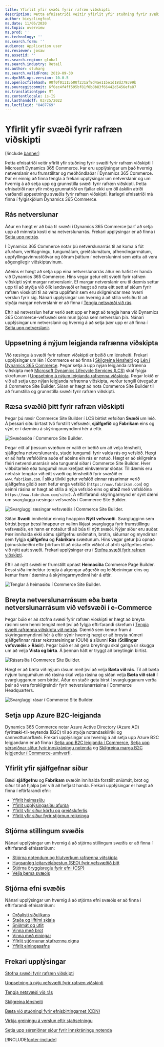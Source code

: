 ```yaml
---
title: Yfirlit yfir svæði fyrir rafræn viðskipti
description: Þetta efnisatriði veitir yfirlit yfir stuðning fyrir svæði fyrir rafræn viðskipti í Microsoft Dynamics 365 Commerce.
author: bicyclingfool
ms.date: 11/05/2020
ms.topic: overview
ms.prod: ''
ms.technology: ''
ms.search.form: ''
audience: Application user
ms.reviewer: josaw
ms.assetid: ''
ms.search.region: global
ms.search.industry: Retail
ms.author: stuharg
ms.search.validFrom: 2019-09-30
ms.dyn365.ops.version: 10.0.5
ms.openlocfilehash: 90f0f01115b00f231af8d4ae11be1d18d379399b
ms.sourcegitcommit: 6f6ec4f4ff595bf81f0b8b83f66442d5456efa87
ms.translationtype: MT
ms.contentlocale: is-IS
ms.lasthandoff: 03/25/2022
ms.locfileid: "8487769"
---
```

# <a name="e-commerce-site-overview"></a>Yfirlit yfir svæði fyrir rafræn viðskipti

[!include [banner](includes/banner.md)]

Þetta efnisatriði veitir yfirlit yfir stuðning fyrir svæði fyrir rafræn viðskipti í Microsoft Dynamics 365 Commerce. Þar eru upplýsingar um það hvernig netverslanir eru frumstilltar og meðhöndlaðar í Dynamics 365 Commerce. Þar er einnig að finna tengla á frekari upplýsingar um netverslanir og um hvernig á að setja upp og grunnstilla svæði fyrir rafræn viðskipti. Þetta efnisatriði nær yfir mörg grunnatriði en fjallar ekki um öll áskilin atriði varðandi uppsetningu svæðis fyrir rafræn viðskipti. Ítarlegri efnisatriði má finna í fylgiskjölum Dynamics 365 Commerce.

## <a name="online-store-channel"></a>Rás netverslunar

Áður en hægt er að búa til svæði í Dynamics 365 Commerce þarf að setja upp að minnsta kosti eina netverslunarrás. Frekari upplýsingar er að finna í [Setja upp netrás](channel-setup-online.md). 

Í Dynamics 365 Commerce notar þú netverslunarrás til að koma á fót afurðum, verðlagningu, tungumálum, greiðslumátum, afhendingarmátum, uppfyllingavinnustöðvar og öðrum þáttum í netversluninni sem ættu að vera aðgengilegir viðskiptavinum.

Aðeins er hægt að setja upp eina netverslunarrás áður en hafist er handa við Dynamics 365 Commerce. Hins vegar getur eitt svæði fyrir rafræn viðskipti sýnt margar netverslanir. Ef margar netverslanir eru til dæmis settar upp til að styðja við ólík landsvæði er hægt að nota eitt sett af síðum fyrir rafræn viðskipti til að veita upplifanir sem eru skilgreindar með hverri verslun fyrir sig. Nánari upplýsingar um hvernig á að stilla vefsíðu til að styðja margar netverslanir er að finna í [Tengja netsvæði við rás](associate-site-online-store.md).

Eftir að netverslun hefur verið sett upp er hægt að tengja hana við Dynamics 365 Commerce-vefsvæði sem mun þjóna sem netverslun þín. Nánari upplýsingar um netverslanir og hvernig á að setja þær upp er að finna í [Setja upp netverslanir](/dynamics365/unified-operations/retail/online-stores).

## <a name="deploy-a-new-e-commerce-tenant"></a>Uppsetning á nýjum leigjanda rafrænna viðskipta

Við ræsingu á svæði fyrir rafræn viðskipti er beðið um lénsheiti. Frekari upplýsingar um lén í Commerce er að finna í [Skilgreina lénsheiti](configure-your-domain-name.md) og [Lén í Dynamics 365 Commerce](domains-commerce.md). Þegar setja á upp nýjan leigjanda rafrænna viðskipta með [Microsoft Dynamics Lifecycle Services (LCS)](/dynamics365/unified-operations/dev-itpro/lifecycle-services/lcs-user-guide) skal fylgja skrefunum í [Uppsetning á nýjum leigjanda rafrænna viðskipta](deploy-ecommerce-site.md). Þegar lokið er við að setja upp nýjan leigjanda rafrænna viðskipta, verður tengill útvegaður á Commerce Site Builder. Síðan er hægt að nota Commerce Site Builder til að frumstilla og grunnstilla svæði fyrir rafræn viðskipti.

## <a name="initialize-your-e-commerce-site"></a>Ræsa svæðið þitt fyrir rafræn viðskipti

Þegar þú ræsir Commerce Site Builder í LCS birtist vefsíðan **Svæði** um leið. Á þessari síðu birtast tvö forstillt vefsvæði, **sjálfgefið** og **Fabrikam** eins og sýnt er í dæminu á skýringarmyndinni hér á eftir.

![Svæðasíða í Commerce Site Builder.](media/e-commerce-site-01.png)

Þegar eitt af þessum svæðum er valið er beðið um að velja lénsheiti, sjálfgefna netverslunarrás, studd tungumál fyrir valda rás og vefslóð. Hægt er að hafa vefslóðina auða ef aðeins ein rás er notuð. Hægt er að skilgreina fleiri netverslunarrásir eða tungumál síðar í Commerce Site Builder. Hver viðbótarleið eða tungumál mun krefjast einkvæmrar slóðar. Til dæmis eru netrásir tengdar við eitt svæði og lénsheitið fyrir svæðið er `www.fabrikam.com`. Í slíku tilviki getur vefslóð einnar rásarinnar verið sjálfgefna gildið sem hefur enga vefslóð (`https://www.fabrikam.com`) og seinni rásina er hægt að stilla á nýja vefslóð eins og **site2** með vefslóðina `https://www.fabrikam.com/site2`. Á eftirfarandi skýringarmynd er sýnt dæmi um svarglugga ræsingar vefsvæðis í Commerce Site Builder.

![Svargluggi ræsingar vefsvæðis í Commerce Site Builder.](media/e-commerce-site-02.png)

Síðan **Svæði** inniheldur einnig hnappinn **Nýtt vefsvæði**. Svarglugginn sem birtist þegar þessi hnappur er valinn líkjast svarglugga fyrir frumstillingu vefsvæðis, en hann er notaður til að búa til nýtt svæði. Nýjar síður eru auðar. Þær innihalda ekki sömu sjálfgefnu sniðmátin, brotin, síðurnar og myndirnar sem fylgja **sjálfgefnu** og **Fabrikam** svæðunum. Hins vegar getur þú opnað þjónustubeiðni eftir þörfum til að óska eftir viðbót af afriti sjálfgefins efnis við nýtt autt svæði. Frekari upplýsingar eru í [Stofna svæði fyrir rafræn viðskipti](create-ecommerce-site.md).

Eftir að nýtt svæði er frumstillt opnast **Heimasíða** Commerce Page Builder. Þessi síða innheldur tengla á algengar aðgerðir og leiðbeiningar eins og kemur fram í dæminu á skýringarmyndinni hér á eftir.

![Tenglar á heimasíðu í Commerce Site Builder.](media/e-commerce-site-03.png)

## <a name="modify-online-store-channels-or-add-online-store-channels-to-an-e-commerce-site"></a>Breyta netverslunarrásum eða bæta netverslunarrásum við vefsvæði í e-Commerce

Þegar búið er að stofna svæði fyrir rafræn viðskipti er hægt að breyta rásinni sem henni tengist með því að fylgja eftirfarandi skrefum í [Tengja svæði rafrænna viðskipta við netrás](associate-site-online-store.md). Dæmið sem kemur fram á skýringarmyndinni hér á eftir sýnir hvernig hægt er að breyta númeri sjálfgefinnar rásar rekstrareiningar (OUN) á síðunni **Rás** (**Stillingar vefsvæðis \> Rásir**). Þegar búið er að gera breytingu skal ganga úr skugga um að velja **Vista og birta**. Á þennan hátt er tryggt að breytingin birtist.

![Rásarsíða í Commerce Site Builder.](media/e-commerce-site-04.png)

Hægt er að bæta við nýjum rásum með því að velja **Bæta við rás**. Til að bæta nýjum tungumálum við rásina skal velja rásina og síðan velja **Bæta við stað** í svarglugganum sem birtist. Áður en staðir geta birst í svarglugganum verða þeir að vera forskilgreindir fyrir netverslunarrásina í Commerce Headquarters.

![Svargluggi rásar í Commerce Site Builder.](media/e-commerce-site-05.png)

## <a name="set-up-an-azure-b2c-tenant"></a>Setja upp Azure B2C-leigjanda

Dynamics 365 Commerce notar Azure Active Directory (Azure AD) fyrirtæki-til-neytenda (B2C) til að styðja notandaskilríki og sannvottunarflæði. Frekari upplýsingar um hvernig á að setja upp Azure B2C leigjandann er að finna í [Setja upp B2C leigjanda í Commerce](set-up-b2c-tenant.md), [Setja upp sérsniðnar síður fyrir innskráningu notenda](custom-pages-user-logins.md) og [Skilgreina marga B2C leigjendur í Commerce-umhverfi](configure-multi-b2c-tenants.md).

## <a name="overview-of-the-default-site-pages"></a>Yfirlit yfir sjálfgefnar síður

Bæði **sjálfgefnu** og **Fabrikam** svæðin innihalda forstillt sniðmát, brot og síður til að hjálpa þér við að hefjast handa. Frekari upplýsingar er hægt að finna í eftirfarandi efni:

- [Yfirlit heimasíðu](quick-tour-home-page.md)
- [Yfirlit upplýsingasíðu afurða](quick-tour-pdp.md)
- [Yfirlit yfir síður körfu og greiðsluferlis](quick-tour-cart-checkout.md)
- [Yfirlit yfir síður fyrir stjórnun reikninga](quick-tour-account-management.md)

## <a name="manage-site-settings"></a>Stjórna stillingum svæðis

Nánari upplýsingar um hvernig á að stjórna stillingum svæðis er að finna í eftirfarandi efnisatriðum:

- [Stjórna notendum og hlutverkum rafrænna viðskipta](manage-ecommerce-users-roles.md)
- [Hugsanleg leitarvélabestun (SEO) fyrir vefsvæðið þitt](search-engine-optimization-considerations.md)
- [Stjórna öryggisreglu fyrir efni (CSP)](manage-csp.md)
- [Velja þema svæðis](select-site-theme.md)

## <a name="manage-site-content"></a>Stjórna efni svæðis

Nánari upplýsingar um hvernig á að stjórna efni svæðis er að finna í eftirfarandi efnisatriðum:

- [Orðalisti síðulíkans](page-elements-overview.md)
- [Staða og líftími skjala](document-states-overview.md)
- [Sniðmát og útlit](templates-layouts-overview.md)
- [Vinna með brot](work-with-fragments.md)
- [Vinna með einingar](work-with-modules.md)
- [Yfirlit stjórnunar stafrænna eigna](dam-overview.md)
- [Yfirlit einingasafns](starter-kit-overview.md)

## <a name="additional-resources"></a>Frekari upplýsingar

[Stofna svæði fyrir rafræn viðskipti](create-ecommerce-site.md)

[Uppsetning á nýju vefsvæði fyrir rafræn viðskipti](deploy-ecommerce-site.md)

[Tengja netsvæði við rás](associate-site-online-store.md)

[Skilgreina lénsheiti](configure-your-domain-name.md)

[Bæta við stuðningi fyrir efnisbirtingarnet (CDN)](add-cdn-support.md)

[Virkja greiningu á verslun eftir staðsetningu](enable-store-detection.md)

[Setja upp sérsniðnar síður fyrir innskráningu notenda](custom-pages-user-logins.md)


[!INCLUDE[footer-include](../includes/footer-banner.md)]